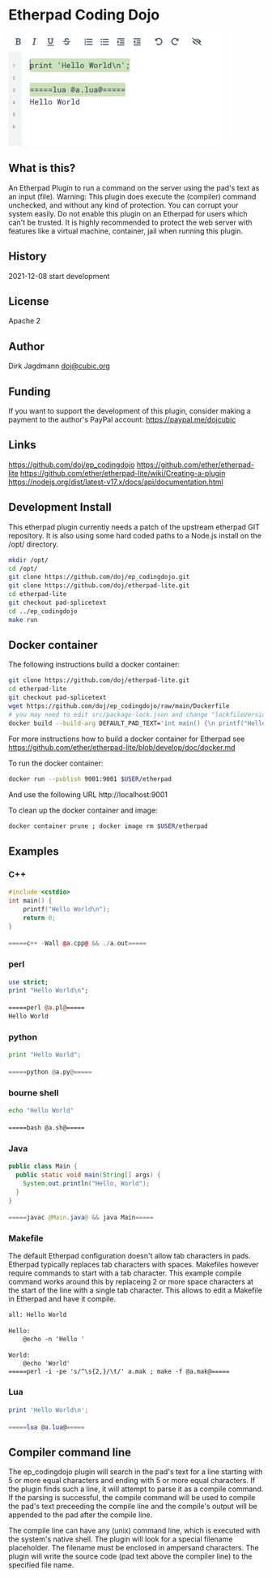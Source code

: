 # Etherpad Coding Dojo
![Screenshot](https://github.com/doj/ep_codingdojo/raw/main/static/image/ep_codingdojo.png)
## What is this?

An Etherpad Plugin to run a command on the server using the pad's text as an input (file).
Warning: This plugin does execute the (compiler) command unchecked, and without
any kind of protection. You can corrupt your system easily. Do not enable this
plugin on an Etherpad for users which can't be trusted. It is highly recommended
to protect the web server with features like a virtual machine, container, jail
when running this plugin.

## History
2021-12-08 start development
## License
Apache 2
## Author
Dirk Jagdmann <doj@cubic.org>
## Funding
If you want to support the development of this plugin, consider making a
payment to the author's PayPal account: https://paypal.me/dojcubic
## Links
https://github.com/doj/ep_codingdojo
https://github.com/ether/etherpad-lite
https://github.com/ether/etherpad-lite/wiki/Creating-a-plugin
https://nodejs.org/dist/latest-v17.x/docs/api/documentation.html

## Development Install

This etherpad plugin currently needs a patch of the upstream etherpad GIT repository.
It is also using some hard coded paths to a Node.js install on the /opt/ directory.

```sh
mkdir /opt/
cd /opt/
git clone https://github.com/doj/ep_codingdojo.git
git clone https://github.com/doj/etherpad-lite.git
cd etherpad-lite
git checkout pad-splicetext
cd ../ep_codingdojo
make run
```

## Docker container

The following instructions build a docker container:

```sh
git clone https://github.com/doj/etherpad-lite.git
cd etherpad-lite
git checkout pad-splicetext
wget https://github.com/doj/ep_codingdojo/raw/main/Dockerfile
# you may need to edit src/package-lock.json and change "lockfileVersion" to 2
docker build --build-arg DEFAULT_PAD_TEXT='int main() {\n printf("Hello World\\n");\n return 0;\n}\n=====c++ -Wall @a.cpp@ && ./a.out=====' --tag $USER/etherpad .
```

For more instructions how to build a docker container for Etherpad see
https://github.com/ether/etherpad-lite/blob/develop/doc/docker.md

To run the docker container:

```sh
docker run --publish 9001:9001 $USER/etherpad
```

And use the following URL http://localhost:9001

To clean up the docker container and image:

```sh
docker container prune ; docker image rm $USER/etherpad
```

## Examples

### C++
```c++
#include <cstdio>
int main() {
    printf("Hello World\n");
    return 0;
}

=====c++ -Wall @a.cpp@ && ./a.out=====
```

### perl
```perl
use strict;
print "Hello World\n";

=====perl @a.pl@=====
Hello World
```

### python
```python
print "Hello World";

=====python @a.py@=====
```

### bourne shell
```sh
echo "Hello World"

=====bash @a.sh@=====
```

### Java

```java
public class Main {
  public static void main(String[] args) {
    System.out.println("Hello, World");
  }
}

=====javac @Main.java@ && java Main=====
```

### Makefile

The default Etherpad configuration doesn't allow tab characters in pads.
Etherpad typically replaces tab characters with spaces.
Makefiles however require commands to start with a tab character.
This example compile command works around this by
replaceing 2 or more space characters at the start of the line with a single tab
character. This allows to edit a Makefile in Etherpad and have it compile.

```
all: Hello World

Hello:
    @echo -n 'Hello '

World:
    @echo 'World'
=====perl -i -pe 's/^\s{2,}/\t/' a.mak ; make -f @a.mak@=====
```

### Lua

```lua
print 'Hello World\n';

=====lua @a.lua@=====
```

## Compiler command line

The ep_codingdojo plugin will search in the pad's text for a line starting
with 5 or more equal characters and ending with 5 or more equal characters.
If the plugin finds such a line, it will attempt to parse it as a compile
command. If the parsing is successful, the compile command will be used to
compile the pad's text preceeding the compile line and the compile's output
will be appended to the pad after the compile line.

The compile line can have any (unix) command line, which is executed with the
system's native shell. The plugin will look for a special filename placeholder.
The filename must be enclosed in ampersand characters. The plugin will write
the source code (pad text above the compiler line) to the specified file name.
